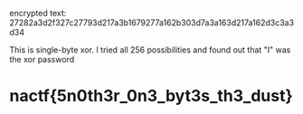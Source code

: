 encrypted text: 27282a3d2f327c27793d217a3b1679277a162b303d7a3a163d217a162d3c3a3d34

This is single-byte xor. I tried all 256 possibilities and found out that "I" was the xor password

# nactf{5n0th3r_0n3_byt3s_th3_dust}
